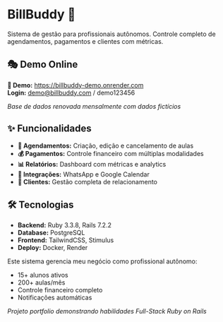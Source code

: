 # BillBuddy 💼

Sistema de gestão para profissionais autônomos. 
Controle completo de agendamentos, pagamentos e clientes com métricas.

## 🎭 Demo Online
**🔗 Demo:** https://billbuddy-demo.onrender.com  
**Login:** demo@billbuddy.com / demo123456

*Base de dados renovada mensalmente com dados fictícios*

## ✨ Funcionalidades

- **📅 Agendamentos:** Criação, edição e cancelamento de aulas
- **💰 Pagamentos:** Controle financeiro com múltiplas modalidades
- **📊 Relatórios:** Dashboard com métricas e analytics
- **📱 Integrações:** WhatsApp e Google Calendar
- **👥 Clientes:** Gestão completa de relacionamento

## 🛠️ Tecnologias

- **Backend:** Ruby 3.3.8, Rails 7.2.2
- **Database:** PostgreSQL
- **Frontend:** TailwindCSS, Stimulus
- **Deploy:** Docker, Render

Este sistema gerencia meu negócio como profissional autônomo:
- 15+ alunos ativos
- 200+ aulas/mês  
- Controle financeiro completo
- Notificações automáticas

*Projeto portfolio demonstrando habilidades Full-Stack Ruby on Rails*